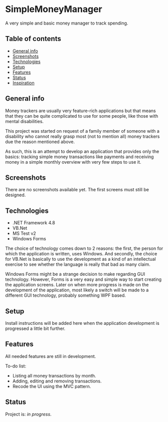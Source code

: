 # SimpleMoneyManager
A very simple and basic money manager to track spending.

## Table of contents
* [General info](#general-info)
* [Screenshots](#screenshots)
* [Technologies](#technologies)
* [Setup](#setup)
* [Features](#features)
* [Status](#status)
* [Inspiration](#inspiration)

## General info
Money trackers are usually very feature-rich applications but that means that they can be quite complicated to use for some people, like those with mental disabilities.

This project was started on request of a family member of someone with a disability who cannot really grasp most (not to mention all) money trackers due the reason mentioned above.

As such, this is an attempt to develop an application that provides only the basics: tracking simple money transactions like payments and receiving money in a simple monthly overview with very few steps to use it.

## Screenshots
There are no screenshots available yet. The first screens must still be designed.

## Technologies

* .NET Framework 4.8
* VB.Net
* MS Test v2
* Windows Forms

The choice of technology comes down to 2 reasons: the first, the person for which the application is written, uses Windows.
And secondly, the choice for VB.Net is basically to use the development as a kind of an intellectual exercise to see whether the language is really that bad as many claim.

Windows Forms might be a strange decision to make regarding GUI technology. However, Forms is a very easy and simple way to start creating the application screens. Later on when more progress is made on the development of the application, most likely a switch will be made to a different GUI technology, probably something WPF based.

## Setup
Install instructions will be added here when the application development is progressed a little bit further.

## Features
All needed features are still in development.

To-do list:
* Listing all money transactions by month.
* Adding, editing and removing transactions.
* Recode the UI using the MVC pattern.

## Status
Project is: _in progress_.